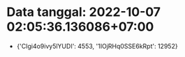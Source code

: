 # Data tanggal: 2022-10-07 02:05:36.136086+07:00

* {'CIgi4o9ivy5lYUDI': 4553, '1IOjRHq0SSE6kRpt': 12952}
